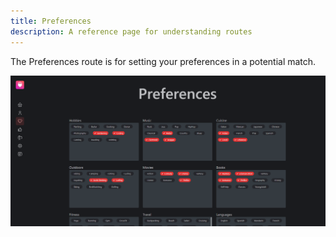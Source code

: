 ```yaml
---
title: Preferences
description: A reference page for understanding routes
---
```


The Preferences route is for setting your preferences in a potential match.

![Alt text](../../../assets/preferences/preferences.png)
